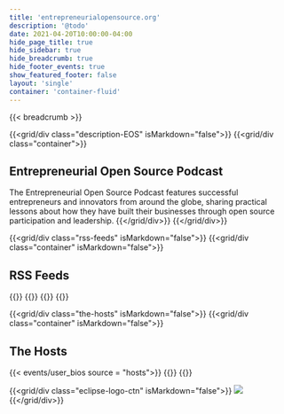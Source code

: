 ```yaml
---
title: 'entrepreneurialopensource.org'
description: '@todo'
date: 2021-04-20T10:00:00-04:00
hide_page_title: true
hide_sidebar: true
hide_breadcrumb: true
hide_footer_events: true
show_featured_footer: false
layout: 'single'
container: 'container-fluid'
---
```


{{< breadcrumb >}}


{{<grid/div class="description-EOS" isMarkdown="false">}}
{{<grid/div class="container">}}
## Entrepreneurial Open Source Podcast

The Entrepreneurial Open Source Podcast features successful entrepreneurs and innovators from around the globe, sharing practical lessons about how they have built their businesses through open source participation and leadership.
{{</grid/div>}}
{{</grid/div>}}


{{<grid/div class="rss-feeds" isMarkdown="false">}}
{{<grid/div class="container" isMarkdown="false">}}
<h2>RSS Feeds</h2>
{{<grid/div id="buzzsprout-small-player-1740291" isMarkdown="false">}}
<script
  type="text/javascript"
  charset="utf-8"
  src="https://www.buzzsprout.com/1740291.js?container_id=buzzsprout-large-small-1740291&player=small"
></script>
{{</grid/div>}}
{{</grid/div>}}
{{</grid/div>}}


{{<grid/div class="the-hosts" isMarkdown="false">}}
{{<grid/div class="container" isMarkdown="false">}}
<h2>The Hosts</h2>
{{< events/user_bios source = "hosts">}}
{{</grid/div>}}
{{</grid/div>}}


{{<grid/div class="eclipse-logo-ctn" isMarkdown="false">}}
<img src="./images/EF_registered_wht.png" />
{{</grid/div>}}
